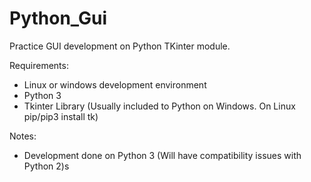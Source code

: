 # Python_Gui
Practice GUI development on Python TKinter module.

Requirements:
- Linux or windows development environment
- Python 3
- Tkinter Library (Usually included to Python on Windows. On Linux pip/pip3 install tk)

Notes: 
- Development done on Python 3 (Will have compatibility issues with Python 2)s